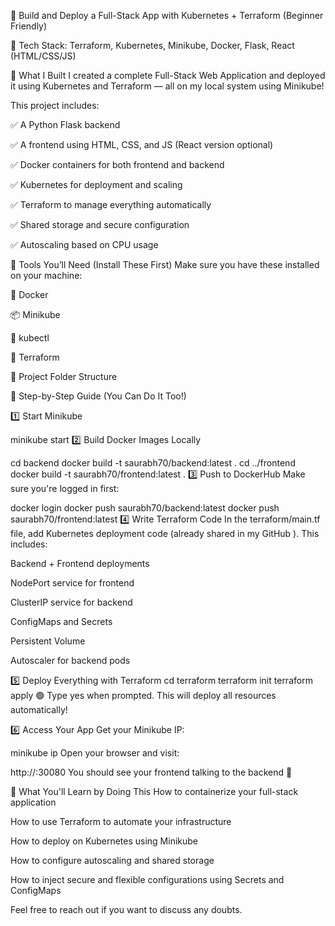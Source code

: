 🚀 Build and Deploy a Full-Stack App with Kubernetes + Terraform (Beginner Friendly)

🔧 Tech Stack: Terraform, Kubernetes, Minikube, Docker, Flask, React (HTML/CSS/JS)



🌟 What I Built
I created a complete Full-Stack Web Application and deployed it using Kubernetes and Terraform — all on my local system using Minikube!

This project includes: 

✅ A Python Flask backend 

✅ A frontend using HTML, CSS, and JS (React version optional) 

✅ Docker containers for both frontend and backend 

✅ Kubernetes for deployment and scaling 

✅ Terraform to manage everything automatically 

✅ Shared storage and secure configuration 

✅ Autoscaling based on CPU usage



🧩 Tools You’ll Need (Install These First)
Make sure you have these installed on your machine:

🐳 Docker

📦 Minikube

📘 kubectl

🧱 Terraform

📁 Project Folder Structure

🔨 Step-by-Step Guide (You Can Do It Too!)

1️⃣ Start Minikube

minikube start
2️⃣ Build Docker Images Locally

cd backend
docker build -t saurabh70/backend:latest .
cd ../frontend
docker build -t saurabh70/frontend:latest .
3️⃣ Push to DockerHub
Make sure you're logged in first:

docker login
docker push saurabh70/backend:latest
docker push saurabh70/frontend:latest
4️⃣ Write Terraform Code
In the terraform/main.tf file, add Kubernetes deployment code (already shared in my GitHub ). This includes:

Backend + Frontend deployments

NodePort service for frontend

ClusterIP service for backend

ConfigMaps and Secrets

Persistent Volume

Autoscaler for backend pods

5️⃣ Deploy Everything with Terraform
cd terraform
terraform init
terraform apply
🟢 Type yes when prompted. This will deploy all resources automatically!

6️⃣ Access Your App
Get your Minikube IP:

minikube ip
Open your browser and visit:

http://<minikube-ip>:30080
You should see your frontend talking to the backend 🎉

🧠 What You'll Learn by Doing This
How to containerize your full-stack application

How to use Terraform to automate your infrastructure

How to deploy on Kubernetes using Minikube

How to configure autoscaling and shared storage

How to inject secure and flexible configurations using Secrets and ConfigMaps

Feel free to reach out if you want to discuss any doubts.

